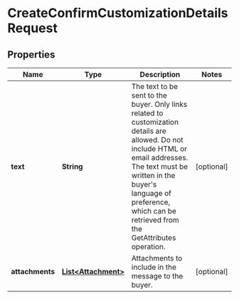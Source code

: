 # CreateConfirmCustomizationDetailsRequest

## Properties
Name | Type | Description | Notes
------------ | ------------- | ------------- | -------------
**text** | **String** | The text to be sent to the buyer. Only links related to customization details are allowed. Do not include HTML or email addresses. The text must be written in the buyer&#x27;s language of preference, which can be retrieved from the GetAttributes operation. |  [optional]
**attachments** | [**List&lt;Attachment&gt;**](Attachment.md) | Attachments to include in the message to the buyer. |  [optional]
